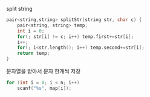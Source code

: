 split string
```cpp
pair<string,string> splitStr(string str, char c) {
    pair<string, string> temp;
    int i = 0;
    for(; str[i] != c; i++) temp.first+=str[i];
    i++;
    for(; i<str.length(); i++) temp.second+=str[i];
    return temp;
}
```

문자열을 받아서 문자 한개씩 저장

```cpp
for (int i = 0; i < n; i++)
	scanf("%s", map[i]);
```